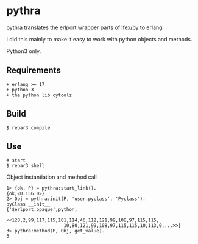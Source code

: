 pythra
=====

pythra translates the erlport wrapper parts of [lfex/py](https://github.com/lfex/py) to erlang

I did this mainly to make it easy to work with python objects and methods.


Python3 only.


Requirements
------------

    + erlang >= 17
    + python 3
    + the python lib cytoolz


Build
-----

    $ rebar3 compile
    
Use
---
    # start
    $ rebar3 shell
    
Object instantiation and method call

    1> {ok, P} = pythra:start_link().            
    {ok,<0.156.0>}
    2> Obj = pythra:init(P, 'user.pyclass', 'Pyclass').
    pyClass __init__
    {'$erlport.opaque',python,
                       <<128,2,99,117,115,101,114,46,112,121,99,108,97,115,115,
                         10,80,121,99,108,97,115,115,10,113,0,...>>}
    3> pythra:method(P, Obj, get_value).               
    3

    
    
